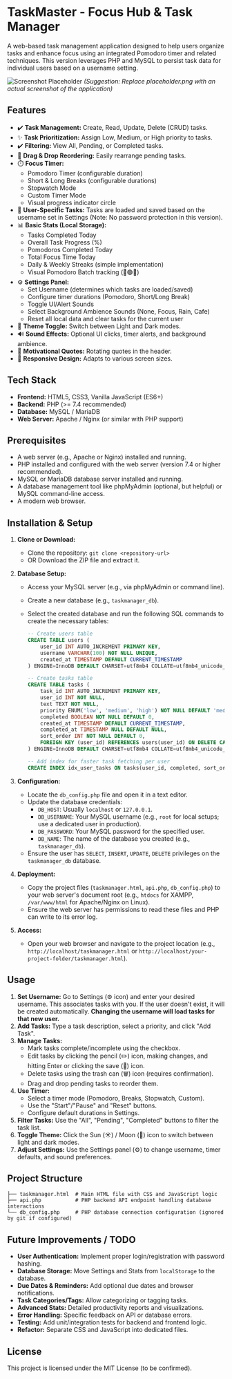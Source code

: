 # TaskMaster - Focus Hub & Task Manager

A web-based task management application designed to help users organize tasks and enhance focus using an integrated Pomodoro timer and related techniques. This version leverages PHP and MySQL to persist task data for individual users based on a username setting.

![Screenshot Placeholder](placeholder.png)
*(Suggestion: Replace placeholder.png with an actual screenshot of the application)*

## Features

- ✔️ **Task Management:** Create, Read, Update, Delete (CRUD) tasks.
- ✨ **Task Prioritization:** Assign Low, Medium, or High priority to tasks.
- ✔️ **Filtering:** View All, Pending, or Completed tasks.
- 🤏 **Drag & Drop Reordering:** Easily rearrange pending tasks.
- ⏱️ **Focus Timer:**
  - Pomodoro Timer (configurable duration)
  - Short & Long Breaks (configurable durations)
  - Stopwatch Mode
  - Custom Timer Mode
  - Visual progress indicator circle
- 👤 **User-Specific Tasks:** Tasks are loaded and saved based on the username set in Settings (Note: No password protection in this version).
- 📊 **Basic Stats (Local Storage):**
  - Tasks Completed Today
  - Overall Task Progress (%)
  - Pomodoros Completed Today
  - Total Focus Time Today
  - Daily & Weekly Streaks (simple implementation)
  - Visual Pomodoro Batch tracking (🔴🟢🔵)
- ⚙️ **Settings Panel:**
  - Set Username (determines which tasks are loaded/saved)
  - Configure timer durations (Pomodoro, Short/Long Break)
  - Toggle UI/Alert Sounds
  - Select Background Ambience Sounds (None, Focus, Rain, Cafe)
  - Reset all local data and clear tasks for the current user
- 🎨 **Theme Toggle:** Switch between Light and Dark modes.
- 🔊 **Sound Effects:** Optional UI clicks, timer alerts, and background ambience.
- 💬 **Motivational Quotes:** Rotating quotes in the header.
- 📱 **Responsive Design:** Adapts to various screen sizes.

## Tech Stack

- **Frontend:** HTML5, CSS3, Vanilla JavaScript (ES6+)
- **Backend:** PHP (>= 7.4 recommended)
- **Database:** MySQL / MariaDB
- **Web Server:** Apache / Nginx (or similar with PHP support)

## Prerequisites

- A web server (e.g., Apache or Nginx) installed and running.
- PHP installed and configured with the web server (version 7.4 or higher recommended).
- MySQL or MariaDB database server installed and running.
- A database management tool like phpMyAdmin (optional, but helpful) or MySQL command-line access.
- A modern web browser.

## Installation & Setup

1. **Clone or Download:**
   - Clone the repository: `git clone <repository-url>`
   - OR Download the ZIP file and extract it.

2. **Database Setup:**
   - Access your MySQL server (e.g., via phpMyAdmin or command line).
   - Create a new database (e.g., `taskmanager_db`).
   - Select the created database and run the following SQL commands to create the necessary tables:

     ```sql
     -- Create users table
     CREATE TABLE users (
         user_id INT AUTO_INCREMENT PRIMARY KEY,
         username VARCHAR(100) NOT NULL UNIQUE,
         created_at TIMESTAMP DEFAULT CURRENT_TIMESTAMP
     ) ENGINE=InnoDB DEFAULT CHARSET=utf8mb4 COLLATE=utf8mb4_unicode_ci;

     -- Create tasks table
     CREATE TABLE tasks (
         task_id INT AUTO_INCREMENT PRIMARY KEY,
         user_id INT NOT NULL,
         text TEXT NOT NULL,
         priority ENUM('low', 'medium', 'high') NOT NULL DEFAULT 'medium',
         completed BOOLEAN NOT NULL DEFAULT 0,
         created_at TIMESTAMP DEFAULT CURRENT_TIMESTAMP,
         completed_at TIMESTAMP NULL DEFAULT NULL,
         sort_order INT NOT NULL DEFAULT 0,
         FOREIGN KEY (user_id) REFERENCES users(user_id) ON DELETE CASCADE
     ) ENGINE=InnoDB DEFAULT CHARSET=utf8mb4 COLLATE=utf8mb4_unicode_ci;

     -- Add index for faster task fetching per user
     CREATE INDEX idx_user_tasks ON tasks(user_id, completed, sort_order);
     ```

3. **Configuration:**
   - Locate the `db_config.php` file and open it in a text editor.
   - Update the database credentials:
     - `DB_HOST`: Usually `localhost` or `127.0.0.1`.
     - `DB_USERNAME`: Your MySQL username (e.g., `root` for local setups; use a dedicated user in production).
     - `DB_PASSWORD`: Your MySQL password for the specified user.
     - `DB_NAME`: The name of the database you created (e.g., `taskmanager_db`).
   - Ensure the user has `SELECT`, `INSERT`, `UPDATE`, `DELETE` privileges on the `taskmanager_db` database.

4. **Deployment:**
   - Copy the project files (`taskmanager.html`, `api.php`, `db_config.php`) to your web server's document root (e.g., `htdocs` for XAMPP, `/var/www/html` for Apache/Nginx on Linux).
   - Ensure the web server has permissions to read these files and PHP can write to its error log.

5. **Access:**
   - Open your web browser and navigate to the project location (e.g., `http://localhost/taskmanager.html` or `http://localhost/your-project-folder/taskmanager.html`).

## Usage

1. **Set Username:** Go to Settings (⚙️ icon) and enter your desired username. This associates tasks with you. If the user doesn't exist, it will be created automatically. **Changing the username will load tasks for that new user.**
2. **Add Tasks:** Type a task description, select a priority, and click "Add Task".
3. **Manage Tasks:**
   - Mark tasks complete/incomplete using the checkbox.
   - Edit tasks by clicking the pencil (✏️) icon, making changes, and hitting Enter or clicking the save (💾) icon.
   - Delete tasks using the trash can (🗑️) icon (requires confirmation).
   - Drag and drop pending tasks to reorder them.
4. **Use Timer:**
   - Select a timer mode (Pomodoro, Breaks, Stopwatch, Custom).
   - Use the "Start"/"Pause" and "Reset" buttons.
   - Configure default durations in Settings.
5. **Filter Tasks:** Use the "All", "Pending", "Completed" buttons to filter the task list.
6. **Toggle Theme:** Click the Sun (☀️) / Moon (🌙) icon to switch between light and dark modes.
7. **Adjust Settings:** Use the Settings panel (⚙️) to change username, timer defaults, and sound preferences.

## Project Structure

```
├── taskmanager.html  # Main HTML file with CSS and JavaScript logic
├── api.php           # PHP backend API endpoint handling database interactions
└── db_config.php     # PHP database connection configuration (ignored by git if configured)
```

## Future Improvements / TODO

- **User Authentication:** Implement proper login/registration with password hashing.
- **Database Storage:** Move Settings and Stats from `localStorage` to the database.
- **Due Dates & Reminders:** Add optional due dates and browser notifications.
- **Task Categories/Tags:** Allow categorizing or tagging tasks.
- **Advanced Stats:** Detailed productivity reports and visualizations.
- **Error Handling:** Specific feedback on API or database errors.
- **Testing:** Add unit/integration tests for backend and frontend logic.
- **Refactor:** Separate CSS and JavaScript into dedicated files.

## License

This project is licensed under the MIT License (to be confirmed).

